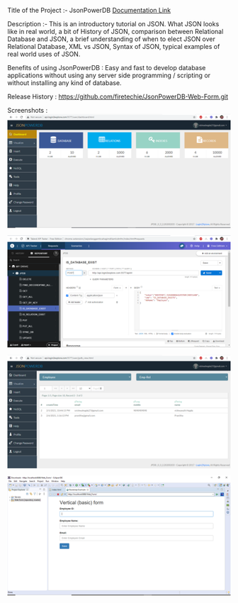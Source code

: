 Title of the Project :-
JsonPowerDB [Documentation Link](http://login2explore.com/jpdb/docs.html)

Description :-
This is an introductory tutorial on JSON. What JSON looks like in real world, a bit of History of JSON, comparison between Relational Database and JSON, a brief understanding of when to elect JSON over Relational Database, XML vs JSON, Syntax of JSON, typical examples of real world uses of JSON.

Benefits of using JsonPowerDB :
Easy and fast to develop database applications without using any server side programming / scripting or without installing any kind of database.

Release History : https://github.com/firetechie/JsonPowerDB-Web-Form.git

Screenshots :
![Dashboard](https://github.com/firetechie/JsonPowerDB-Web-Form/blob/master/Screenshots/Dashboard.PNG)

![Request Page](https://github.com/firetechie/JsonPowerDB-Web-Form/blob/master/Screenshots/Request.PNG)

![Visualize](https://github.com/firetechie/JsonPowerDB-Web-Form/blob/master/Screenshots/Server.PNG)

![Web Form](https://github.com/firetechie/JsonPowerDB-Web-Form/blob/master/Screenshots/Web%20Form.PNG)

